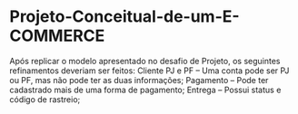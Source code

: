 # Projeto-Conceitual-de-um-E-COMMERCE
Após replicar o modelo apresentado no desafio de Projeto, os seguintes refinamentos deveriam ser feitos: Cliente PJ e PF – Uma conta pode ser PJ ou PF, mas não pode ter as duas informações; Pagamento – Pode ter cadastrado mais de uma forma de pagamento; Entrega – Possui status e código de rastreio;
